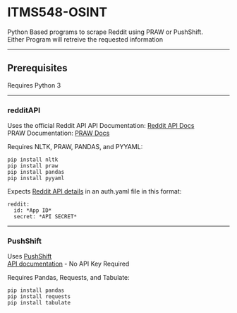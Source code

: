 # ITMS548-OSINT

Python Based programs to scrape Reddit using PRAW or PushShift.  
Either Program will retreive the requested information

---

## Prerequisites

Requires Python 3

---

### redditAPI

Uses the official Reddit API
API Documentation: [Reddit API Docs](https://www.reddit.com/dev/api/)  
PRAW Documentation: [PRAW Docs](https://praw.readthedocs.io/en/stable/)

Requires NLTK, PRAW, PANDAS, and PYYAML:

    pip install nltk
    pip install praw
    pip install pandas
    pip install pyyaml


Expects [Reddit API details](https://www.reddit.com/wiki/api) in an auth.yaml file in this format:

    reddit:
      id: *App ID*
      secret: *API SECRET*

---

### PushShift

Uses [PushShift](https://pushshift.io/)  
[API documentation](https://github.com/pushshift/api) - No API Key Required

Requires Pandas, Requests, and Tabulate:

    pip install pandas
    pip install requests
    pip install tabulate

